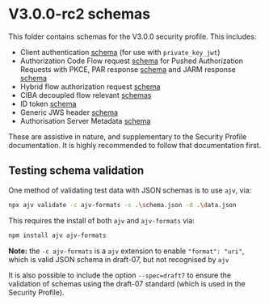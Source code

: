 # V3.0.0-rc2 schemas

This folder contains schemas for the V3.0.0 security profile. This includes:

- Client authentication [schema](./client-authentication/jwt-bearer-auth-schema.json) (for use with `private_key_jwt`)
- Authorization Code Flow request [schema](./authorization-code-flow/authorization-request-schema.json) for Pushed Authorization Requests with PKCE, PAR response [schema](./authorization-code-flow/PAR-response-schema.json) and JARM response [schema](./authorization-code-flow/JARM-response-schema.json)
- Hybrid flow authorization request [schema](./hybrid-flow/authorization-request-schema.json)
- CIBA decoupled flow relevant [schemas](./ciba-flow/README.md)
- ID token [schema](./id-token/id-token-body-schema.json)
- Generic JWS header [schema](./common/JOSE-header-schema.json)
- Authorisation Server Metadata [schema](authorization-server-metadata/metadata-schema.json)

These are assistive in nature, and supplementary to the Security Profile documentation. It is highly recommended to follow that documentation first.

## Testing schema validation

One method of validating test data with JSON schemas is to use `ajv`, via:

```bash
npx ajv validate -c ajv-formats -s .\schema.json -d .\data.json
```

This requires the install of both `ajv` and `ajv-formats` via:

```bash
npm install ajv ajv-formats
```

__Note:__ the `-c ajv-formats` is a `ajv` extension to enable `"format": "uri"`, which is valid JSON schema in draft-07, but not recognised by `ajv`

It is also possible to include the option `--spec=draft7` to ensure the validation of schemas using the draft-07 standard (which is used in the Security Profile).
